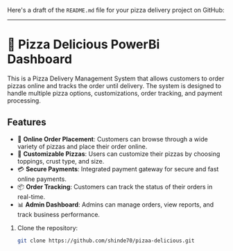 Here's a draft of the `README.md` file for your pizza delivery project on GitHub:

---

# 🍕 Pizza Delicious PowerBi Dashboard

This is a Pizza Delivery Management System that allows customers to order pizzas online and tracks the order until delivery. The system is designed to handle multiple pizza options, customizations, order tracking, and payment processing.

## Features

- 🛒 **Online Order Placement**: Customers can browse through a wide variety of pizzas and place their order online.
- 🍕 **Customizable Pizzas**: Users can customize their pizzas by choosing toppings, crust type, and size.
- 💳 **Secure Payments**: Integrated payment gateway for secure and fast online payments.
- 📦 **Order Tracking**: Customers can track the status of their orders in real-time.
- 📊 **Admin Dashboard**: Admins can manage orders, view reports, and track business performance.


1. Clone the repository:
    ```bash
    git clone https://github.com/shinde70/pizaa-delicious.git
    ```



